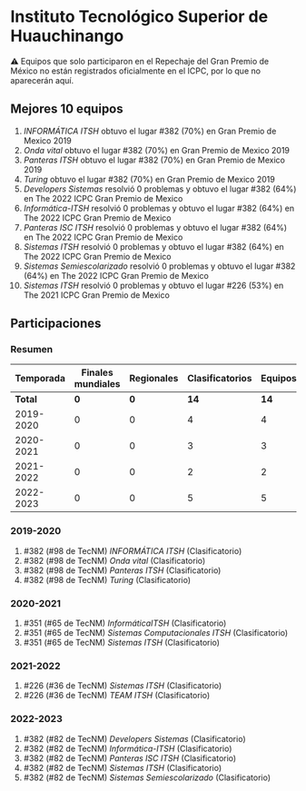 ---
---

# Instituto Tecnológico Superior de Huauchinango

:warning: Equipos que solo participaron en el Repechaje del Gran Premio de México no están registrados oficialmente en el ICPC, por lo que no aparecerán aquí.

## Mejores 10 equipos

1. _INFORMÁTICA ITSH_ obtuvo el lugar #382 (70%) en Gran Premio de Mexico 2019
1. _Onda vital_ obtuvo el lugar #382 (70%) en Gran Premio de Mexico 2019
1. _Panteras ITSH_ obtuvo el lugar #382 (70%) en Gran Premio de Mexico 2019
1. _Turing_ obtuvo el lugar #382 (70%) en Gran Premio de Mexico 2019
1. _Developers Sistemas_ resolvió 0 problemas y obtuvo el lugar #382 (64%) en The 2022 ICPC Gran Premio de Mexico
1. _Informática-ITSH_ resolvió 0 problemas y obtuvo el lugar #382 (64%) en The 2022 ICPC Gran Premio de Mexico
1. _Panteras ISC ITSH_ resolvió 0 problemas y obtuvo el lugar #382 (64%) en The 2022 ICPC Gran Premio de Mexico
1. _Sistemas ITSH_ resolvió 0 problemas y obtuvo el lugar #382 (64%) en The 2022 ICPC Gran Premio de Mexico
1. _Sistemas Semiescolarizado_ resolvió 0 problemas y obtuvo el lugar #382 (64%) en The 2022 ICPC Gran Premio de Mexico
1. _Sistemas ITSH_ resolvió 0 problemas y obtuvo el lugar #226 (53%) en The 2021 ICPC Gran Premio de Mexico

## Participaciones

### Resumen

| Temporada | Finales mundiales | Regionales | Clasificatorios | Equipos |
| --- | --- | --- | --- | --- |
| **Total** | **0** | **0** | **14** | **14** |
| 2019-2020 | 0 | 0 | 4 | 4 |
| 2020-2021 | 0 | 0 | 3 | 3 |
| 2021-2022 | 0 | 0 | 2 | 2 |
| 2022-2023 | 0 | 0 | 5 | 5 |

### 2019-2020

1. #382 (#98 de TecNM) _INFORMÁTICA ITSH_ (Clasificatorio)
1. #382 (#98 de TecNM) _Onda vital_ (Clasificatorio)
1. #382 (#98 de TecNM) _Panteras ITSH_ (Clasificatorio)
1. #382 (#98 de TecNM) _Turing_ (Clasificatorio)

### 2020-2021

1. #351 (#65 de TecNM) _InformáticaITSH_ (Clasificatorio)
1. #351 (#65 de TecNM) _Sistemas Computacionales ITSH_ (Clasificatorio)
1. #351 (#65 de TecNM) _Sistemas ITSH_ (Clasificatorio)

### 2021-2022

1. #226 (#36 de TecNM) _Sistemas ITSH_ (Clasificatorio)
1. #226 (#36 de TecNM) _TEAM ITSH_ (Clasificatorio)

### 2022-2023

1. #382 (#82 de TecNM) _Developers Sistemas_ (Clasificatorio)
1. #382 (#82 de TecNM) _Informática-ITSH_ (Clasificatorio)
1. #382 (#82 de TecNM) _Panteras ISC ITSH_ (Clasificatorio)
1. #382 (#82 de TecNM) _Sistemas ITSH_ (Clasificatorio)
1. #382 (#82 de TecNM) _Sistemas Semiescolarizado_ (Clasificatorio)



